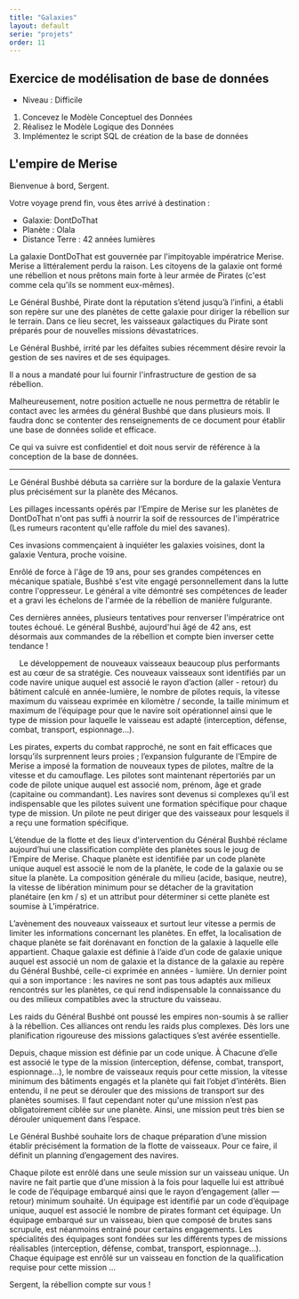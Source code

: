 ```yaml
---
title: "Galaxies"
layout: default
serie: "projets"
order: 11
---
```


## Exercice de modélisation de base de données 

- Niveau : Difficile 

1. Concevez le Modèle Conceptuel des Données
2. Réalisez le Modèle Logique des Données
3. Implémentez le script SQL de création de la base de données


## L'empire de Merise

Bienvenue à bord, Sergent.

Votre voyage prend fin, vous êtes arrivé à destination : 

- Galaxie: 	DontDoThat
- Planète : 	Olala
- Distance Terre : 42 années lumières

La galaxie DontDoThat est gouvernée par l'impitoyable impératrice Merise. 
Merise a littéralement perdu la raison. Les citoyens de la galaxie ont formé une rébellion et nous prêtons main forte à leur armée de Pirates (c'est comme cela qu'ils se nomment eux-mêmes).

Le Général Bushbé, Pirate dont la réputation s’étend jusqu’à l’infini, a établi son repère sur une des planètes de cette galaxie pour diriger la rébellion sur le terrain. Dans ce lieu secret, les vaisseaux galactiques du Pirate sont préparés pour de nouvelles missions dévastatrices.
 
Le Général Bushbé, irrité par les défaites subies récemment désire revoir la gestion de ses navires et de ses équipages.

Il a nous a mandaté pour lui fournir l'infrastructure de gestion de sa rébellion.

Malheureusement, notre position actuelle ne nous permettra de rétablir le contact avec les armées du général Bushbé que dans plusieurs mois. Il faudra donc se contenter des renseignements de ce document pour établir une base de données solide et efficace.

Ce qui va suivre est confidentiel et doit nous servir de référence à la conception de la base de données. 

---

Le Général Bushbé débuta sa carrière sur la bordure de la galaxie Ventura plus précisément sur la planète des Mécanos.
 
Les pillages incessants opérés par l’Empire de Merise sur les planètes de DontDoThat n'ont pas suffi à nourrir la soif de ressources de l'impératrice (Les rumeurs racontent qu'elle raffole du miel des savanes). 

Ces invasions commençaient à inquiéter les galaxies voisines, dont la galaxie Ventura, proche voisine.

Enrôlé de force à l'âge de 19 ans, pour ses grandes compétences en mécanique spatiale, Bushbé s'est vite engagé personnellement dans la lutte contre l'oppresseur. Le général a vite démontré ses compétences de leader et a gravi les échelons de l'armée de la rébellion de manière fulgurante. 

Ces dernières années, plusieurs tentatives pour renverser l'impératrice ont toutes échoué. Le général Bushbé, aujourd'hui âgé de 42 ans, est désormais aux commandes de la rébellion et compte bien inverser cette tendance !

 
Le développement de nouveaux vaisseaux beaucoup plus performants est au cœur de sa stratégie. Ces nouveaux vaisseaux sont identifiés par un code navire unique auquel est associé le rayon d’action (aller - retour) du bâtiment calculé en année-lumière, le nombre de pilotes requis, la vitesse maximum du vaisseau exprimée en kilomètre / seconde, la taille minimum et maximum de l’équipage pour que le navire soit opérationnel ainsi que le type de mission pour laquelle le vaisseau est adapté (interception, défense, combat, transport, espionnage…).

Les pirates, experts du combat rapproché, ne sont en fait efficaces que lorsqu’ils surprennent leurs proies ; l’expansion fulgurante de l’Empire de Merise a imposé la formation de nouveaux types de pilotes, maître de la vitesse et du camouflage. Les pilotes sont maintenant répertoriés par un code de pilote unique auquel est associé nom, prénom, âge et grade (capitaine ou commandant). Les navires sont devenus si complexes qu’il est indispensable que les pilotes suivent une formation spécifique pour chaque type de mission. Un pilote ne peut diriger que des vaisseaux pour lesquels il a reçu une formation spécifique.
 

L’étendue de la flotte et des lieux d'intervention du Général Bushbé réclame aujourd’hui une classification complète des planètes sous le joug de l’Empire de Merise. Chaque planète est identifiée par un code planète unique auquel est associé le nom de la planète, le code de la galaxie ou se situe la planète. La composition générale du milieu (acide, basique, neutre), la vitesse de libération minimum pour se détacher de la gravitation planétaire (en km / s) et un attribut pour déterminer si cette planète est soumise à L'impératrice.
 
L’avènement des nouveaux vaisseaux et surtout leur vitesse a permis de limiter les informations concernant les planètes. En effet, la localisation de chaque planète se fait dorénavant en fonction de la galaxie à laquelle elle appartient. Chaque galaxie est définie à l’aide d’un code de galaxie unique auquel est associé un nom de galaxie et la distance de la galaxie au repère du Général Bushbé, celle-ci exprimée en années - lumière. Un dernier point qui a son importance : les navires ne sont pas tous adaptés aux milieux rencontrés sur les planètes, ce qui rend indispensable la connaissance du ou des milieux compatibles avec la structure du vaisseau.

Les raids du Général Bushbé ont poussé les empires non-soumis à se rallier à la rébellion. Ces alliances ont rendu les raids plus complexes. Dès lors une planification rigoureuse des missions galactiques s’est avérée essentielle. 

Depuis, chaque mission est définie par un code unique. À Chacune d’elle est associé le type de la mission (interception, défense, combat, transport, espionnage…), le nombre de vaisseaux requis pour cette mission, la vitesse minimum des bâtiments engagés et la planète qui fait l’objet d’intérêts. 
Bien entendu, il ne peut se dérouler que des missions de transport sur des planètes soumises. 
Il faut cependant noter qu'une mission n’est pas obligatoirement ciblée sur une planète. 
Ainsi, une mission peut très bien se dérouler uniquement dans l’espace.
 
Le Général Bushbé souhaite lors de chaque préparation d’une mission établir précisément la formation de la flotte de vaisseaux. Pour ce faire, il définit un planning d’engagement des navires. 

Chaque pilote est enrôlé dans une seule mission sur un vaisseau unique. Un navire ne fait partie que d’une mission à la fois pour laquelle lui est attribué le code de l’équipage embarqué ainsi que le rayon d’engagement (aller — retour) minimum souhaité. Un équipage est identifié par un code d’équipage unique, auquel est associé le nombre de pirates formant cet équipage. Un équipage embarqué sur un vaisseau, bien que composé de brutes sans scrupule, est néanmoins entrainé pour certains engagements. Les spécialités des équipages sont fondées sur les différents types de missions réalisables (interception, défense, combat, transport, espionnage…). Chaque équipage est enrôlé sur un vaisseau en fonction de la qualification requise pour cette mission …


Sergent, la rébellion compte sur vous !
